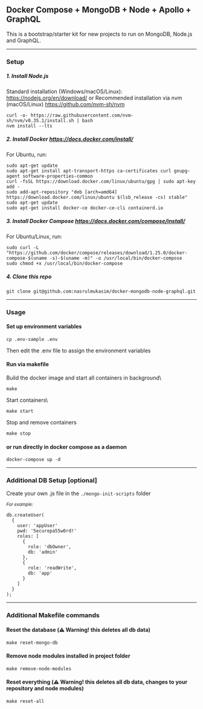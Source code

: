 ## Docker Compose + MongoDB + Node + Apollo + GraphQL
This is a bootstrap/starter kit for new projects to run on MongoDB, Node.js and GraphQL.

---
### Setup 
##### 1. Install Node.js
Standard installation (Windows/macOS/Linux): https://nodejs.org/en/download/
or
Recommended installation via nvm (macOS/Linux) https://github.com/nvm-sh/nvm
  ```
  curl -o- https://raw.githubusercontent.com/nvm-sh/nvm/v0.35.1/install.sh | bash
  nvm install --lts
  ```
     
##### 2. Install Docker https://docs.docker.com/install/
For Ubuntu, run:
```
sudo apt-get update
sudo apt-get install apt-transport-https ca-certificates curl gnupg-agent software-properties-common
curl -fsSL https://download.docker.com/linux/ubuntu/gpg | sudo apt-key add -
sudo add-apt-repository "deb [arch=amd64] https://download.docker.com/linux/ubuntu $(lsb_release -cs) stable"
sudo apt-get update
sudo apt-get install docker-ce docker-ce-cli containerd.io
```

##### 3. Install Docker Compose https://docs.docker.com/compose/install/
For Ubuntu/Linux, run:
```
sudo curl -L "https://github.com/docker/compose/releases/download/1.25.0/docker-compose-$(uname -s)-$(uname -m)" -o /usr/local/bin/docker-compose
sudo chmod +x /usr/local/bin/docker-compose
```

##### 4. Clone this repo
```
git clone git@github.com:nasrulmukasim/docker-mongodb-node-graphql.git
```

---
### Usage

#### Set up environment variables
```
cp .env-sample .env
```
Then edit the .env file to assign the environment variables

#### Run via makefile
Build the docker image and start all containers in background\
```
make
```

Start containers\
```
make start
```

Stop and remove containers
```
make stop
```

#### or run directly in docker compose as a daemon
```
docker-compose up -d
```

---

### Additional DB Setup [optional]

Create your own .js file in the `./mongo-init-scripts` folder

*<sup>For example:</sup>*
```
db.createUser(
  {
    user: 'appUser'
    pwd: '5ecurepa55w0rd!'
    roles: [
      {
        role: 'dbOwner',
        db: 'admin'
      },
      {
        role: 'readWrite',
        db: 'app'
      }
    ]
  }
);
```
---
### Additional Makefile commands
#### Reset the database (:warning: **Warning!** this deletes all db data)
```
make reset-mongo-db
```

#### Remove node modules installed in project folder
```
make remove-node-modules
```

#### Reset everything (:warning: **Warning!** this deletes all db data, changes to your repository and node modules)
```
make reset-all
```
